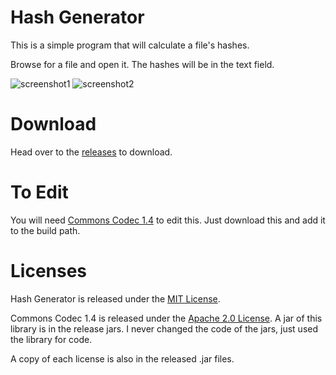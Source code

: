 # Hash Generator
This is a simple program that will calculate a file's hashes.

Browse for a file and open it. The hashes will be in the text field.

![screenshot1](https://raw.githubusercontent.com/hyperdefined/images/master/github/hash-generator/screenshot1.png)
![screenshot2](https://raw.githubusercontent.com/hyperdefined/images/master/github/hash-generator/screenshot2.png)
# Download
Head over to the [releases](https://github.com/hyperdefined/hash-generator/releases) to download.
# To Edit
You will need [Commons Codec 1.4](https://mvnrepository.com/artifact/commons-codec/commons-codec/1.4) to edit this. Just download this and add it to the build path.

# Licenses
Hash Generator is released under the [MIT License](https://github.com/hyperdefined/hash-generator/blob/master/LICENSE).

Commons Codec 1.4 is released under the [Apache 2.0 License](https://github.com/hyperdefined/hash-generator/blob/master/Apache-License). A jar of this library is in the release jars. I never changed the code of the jars, just used the library for code.


A copy of each license is also in the released .jar files.
